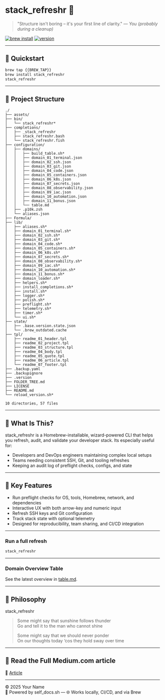 # stack_refreshr 🌳

> "Structure isn't boring – it's your first line of clarity." — *You (probably during a cleanup)*

[![brew install](https://img.shields.io/badge/brew--install-success-green?logo=homebrew)](https://github.com/raymonepping/homebrew-stack_refreshr)
[![version](https://img.shields.io/badge/version-1.2.1-blue)](https://github.com/raymonepping/homebrew-stack_refreshr)

---

## 🚀 Quickstart

```bash
brew tap {{BREW_TAP}}
brew install stack_refreshr
stack_refreshr
```

---

## 📂 Project Structure

```
./
├── assets/
├── bin/
│   └── stack_refreshr*
├── completions/
│   ├── _stack_refreshr
│   ├── stack_refreshr.bash
│   └── stack_refreshr.fish
├── configuration/
│   ├── domains/
│   │   ├── build_table.sh*
│   │   ├── domain_01_terminal.json
│   │   ├── domain_02_ssh.json
│   │   ├── domain_03_git.json
│   │   ├── domain_04_code.json
│   │   ├── domain_05_containers.json
│   │   ├── domain_06_k8s.json
│   │   ├── domain_07_secrets.json
│   │   ├── domain_08_observability.json
│   │   ├── domain_09_iac.json
│   │   ├── domain_10_automation.json
│   │   ├── domain_11_bonus.json
│   │   └── table.md
│   ├── .p10k.zsh
│   └── aliases.json
├── Formula/
├── lib/
│   ├── aliases.sh*
│   ├── domain_01_terminal.sh*
│   ├── domain_02_ssh.sh*
│   ├── domain_03_git.sh*
│   ├── domain_04_code.sh*
│   ├── domain_05_containers.sh*
│   ├── domain_06_k8s.sh*
│   ├── domain_07_secrets.sh*
│   ├── domain_08_observability.sh*
│   ├── domain_09_iac.sh*
│   ├── domain_10_automation.sh*
│   ├── domain_11_bonus.sh*
│   ├── domain_loader.sh*
│   ├── helpers.sh*
│   ├── install_completions.sh*
│   ├── install.sh*
│   ├── logger.sh*
│   ├── polish.sh*
│   ├── preflight.sh*
│   ├── telemetry.sh*
│   ├── timer.sh*
│   └── ui.sh*
├── state/
│   ├── .base.version.state.json
│   └── .brew_outdated.cache
├── tpl/
│   ├── readme_01_header.tpl
│   ├── readme_02_project.tpl
│   ├── readme_03_structure.tpl
│   ├── readme_04_body.tpl
│   ├── readme_05_quote.tpl
│   ├── readme_06_article.tpl
│   └── readme_07_footer.tpl
├── .backup.yaml
├── .backupignore
├── .version
├── FOLDER_TREE.md
├── LICENSE
├── README.md
└── reload_version.sh*

10 directories, 57 files
```

---

## 🧭 What Is This?

stack_refreshr is a Homebrew-installable, wizard-powered CLI that helps you refresh, audit, and validate your developer stack. Its especially useful for:

- Developers and DevOps engineers maintaining complex local setups
- Teams needing consistent SSH, Git, and tooling refreshes
- Keeping an audit log of preflight checks, configs, and state

---

## 🔑 Key Features

- Run preflight checks for OS, tools, Homebrew, network, and dependencies
- Interactive UX with both arrow-key and numeric input
- Refresh SSH keys and Git configuration
- Track stack state with optional telemetry
- Designed for reproducibility, team sharing, and CI/CD integration

---

### Run a full refresh

```bash
stack_refreshr
```

---

### Domain Overview Table
See the latest overview in [table.md](./configuration/domains/table.md).

---
## 🧠 Philosophy

stack_refreshr 

> Some might say that sunshine follows thunder  
> Go and tell it to the man who cannot shine  
>
> Some might say that we should never ponder  
> On our thoughts today ‘cos they hold sway over time

<!-- — Oasis, "Some Might Say" -->

---

## 📘 Read the Full Medium.com article

📖 [Article](..) 

---

© 2025 Your Name  
🧠 Powered by self_docs.sh — 🌐 Works locally, CI/CD, and via Brew
